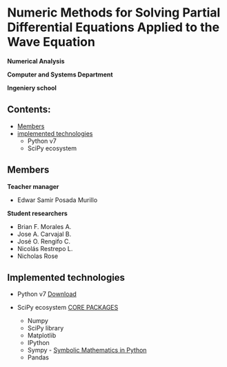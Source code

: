 # Numeric Methods for Solving Partial Differential Equations Applied to the Wave Equation

**Numerical Analysis**

**Computer and Systems Department**

**Ingeniery school**

## Contents:

- [Members](#Members)
- [implemented technologies](#Implemented-technologies)
	- Python v7
	- SciPy ecosystem

## Members

**Teacher manager**
- Edwar Samir Posada Murillo

**Student researchers**
- Brian F. Morales A.
- Jose A. Carvajal B.
- José O. Rengifo C.
- Nicolás Restrepo L.
- Nicholas Rose



## Implemented technologies

- Python v7 [Download]( https://www.python.org/downloads/release/python-370/ "Python v7")

- SciPy ecosystem [CORE PACKAGES]( https://scipy.org/install.html "SciPy") 
  - Numpy
  - SciPy library
  - Matplotlib
  - IPython
  - Sympy - [Symbolic Mathematics in Python]( https://www.scipy-lectures.org/advanced/sympy.html "Chapters")
  - Pandas

<!--stackedit_data:
eyJoaXN0b3J5IjpbLTE2NDMyMDgwMTIsODY4MjE3MzcwLC04Nz
c1MzA5OTZdfQ==
-->